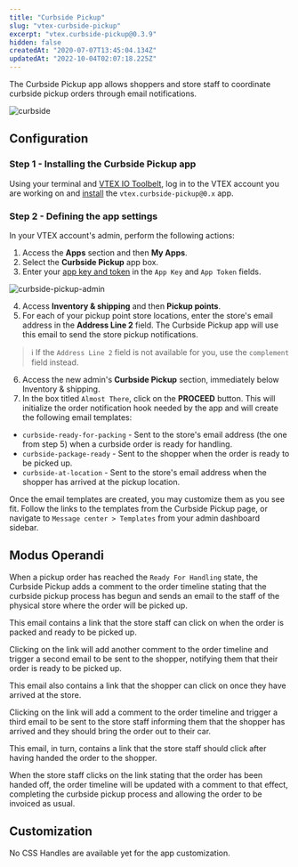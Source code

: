 ```yaml
---
title: "Curbside Pickup"
slug: "vtex-curbside-pickup"
excerpt: "vtex.curbside-pickup@0.3.9"
hidden: false
createdAt: "2020-07-07T13:45:04.134Z"
updatedAt: "2022-10-04T02:07:18.225Z"
---
```


The Curbside Pickup app allows shoppers and store staff to coordinate curbside pickup orders through email notifications.

![curbside](https://cdn.jsdelivr.net/gh/vtexdocs/dev-portal-content@main/images/vtex-curbside-pickup-0.png)

## Configuration

### Step 1 - Installing the Curbside Pickup app

Using your terminal and [VTEX IO Toolbelt](https://vtex.io/docs/recipes/development/vtex-io-cli-installation-and-command-reference/#command-reference), log in to the VTEX account you are working on and [install](https://vtex.io/docs/recipes/store/installing-an-app) the `vtex.curbside-pickup@0.x` app.

### Step 2 - Defining the app settings

In your VTEX account's admin, perform the following actions:

1. Access the **Apps** section and then **My Apps**.
2. Select the **Curbside Pickup** app box.
3. Enter your [app key and token](https://developers.vtex.com/docs/getting-started-authentication#creating-the-appkey-and-apptoken) in the `App Key` and `App Token` fields.

![curbside-pickup-admin](https://cdn.jsdelivr.net/gh/vtexdocs/dev-portal-content@main/images/vtex-curbside-pickup-1.png)

4. Access **Inventory & shipping** and then **Pickup points**.
5. For each of your pickup point store locations, enter the store's email address in the **Address Line 2** field. The Curbside Pickup app will use this email to send the store pickup notifications.

> ℹ️ If the `Address Line 2` field is not available for you, use the `complement` field instead.

6. Access the new admin's **Curbside Pickup** section, immediately below Inventory & shipping.
7. In the box titled `Almost There`, click on the **PROCEED** button. This will initialize the order notification hook needed by the app and will create the following email templates:

- `curbside-ready-for-packing` - Sent to the store's email address (the one from step 5) when a curbside order is ready for handling.
- `curbside-package-ready` - Sent to the shopper when the order is ready to be picked up.
- `curbside-at-location` - Sent to the store's email address when the shopper has arrived at the pickup location.

Once the email templates are created, you may customize them as you see fit. Follow the links to the templates from the Curbside Pickup page, or navigate to `Message center > Templates` from your admin dashboard sidebar.
  
## Modus Operandi

When a pickup order has reached the `Ready For Handling` state, the Curbside Pickup adds a comment to the order timeline stating that the curbside pickup process has begun and sends an email to the staff of the physical store where the order will be picked up.

This email contains a link that the store staff can click on when the order is packed and ready to be picked up.

Clicking on the link will add another comment to the order timeline and trigger a second email to be sent to the shopper, notifying them that their order is ready to be picked up.

This email also contains a link that the shopper can click on once they have arrived at the store.

Clicking on the link will add a comment to the order timeline and trigger a third email to be sent to the store staff informing them that the shopper has arrived and they should bring the order out to their car.

This email, in turn, contains a link that the store staff should click after having handed the order to the shopper.

When the store staff clicks on the link stating that the order has been handed off, the order timeline will be updated with a comment to that effect, completing the curbside pickup process and allowing the order to be invoiced as usual.

## Customization

No CSS Handles are available yet for the app customization.
